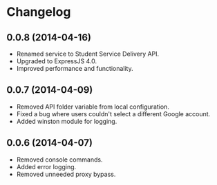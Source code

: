 # Changelog

## 0.0.8 (2014-04-16)

- Renamed service to Student Service Delivery API.
- Upgraded to ExpressJS 4.0.
- Improved performance and functionality.

## 0.0.7 (2014-04-09)

- Removed API folder variable from local configuration.
- Fixed a bug where users couldn't select a different Google account.
- Added winston module for logging.

## 0.0.6 (2014-04-07)

- Removed console commands.
- Added error logging.
- Removed unneeded proxy bypass.
